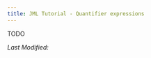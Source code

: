 ```yaml
---
title: JML Tutorial - Quantifier expressions
---
```


TODO

<i>Last Modified: <script type="text/javascript"> document.write(new Date(document.lastModified).toUTCString())</script></i>
